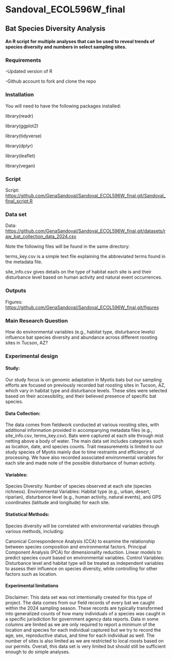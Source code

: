 # Sandoval_ECOL596W_final

## Bat Species Diversity Analysis

#### An R script for multiple analyses that can be used to reveal trends of species diversity and numbers in select sampling sites.

### Requirements
-Updated version of R

-Github account to fork and clone the repo

### Installation
You will need to have the following packages installed:

library(readr)

library(ggplot2)

library(tidyverse)

library(dplyr)

library(leaflet)

library(vegan)

### Script
Script: https://github.com/GenaSandoval/Sandoval_ECOL596W_final.git/Sandoval_final_script.R

### Data set
Data: https://github.com/GenaSandoval/Sandoval_ECOL596W_final.git/datasets/raw_bat_collection_data_2024.csv

Note the following files will be found in the same directory:

terms_key.csv is a simple text file explaining the abbreviated terms found in the metadata file.

site_info.csv gives details on the type of habitat each site is and their disturbance level based on human activity and natural event occurrences.

### Outputs
Figures: https://github.com/GenaSandoval/Sandoval_ECOL596W_final.git/figures

### Main Research Question
How do environmental variables (e.g., habitat type, disturbance levels) influence bat species diversity and abundance across different roosting sites in Tucson, AZ?

### Experimental design
#### Study: 
Our study focus is on genomic adaptation in Myotis bats but our sampling efforts are focused on previously recorded bat roosting sites in Tucson, AZ, which vary in habitat type and disturbance levels. These sites were selected based on their accessibility, and their believed presence of specific bat species.

#### Data Collection: 
The data comes from fieldwork conducted at various roosting sites, with additional information provided in accompanying metadata files (e.g., site_info.csv, terms_key.csv). Bats were captured at each site through mist netting above a body of water. The main data set includes categories such as location, date, and species counts. Trait measurements is limited to our study species of Myotis mainly due to time restraints and efficiency of processing. We have also recorded associated environmental variables for each site and made note of the possible disturbance of human activity.

#### Variables:
Species Diversity: Number of species observed at each site (species richness).
Environmental Variables: Habitat type (e.g., urban, desert, riparian), disturbance level (e.g., human activity, natural events), and GPS coordinates (latitude and longitude) for each site.

#### Statistical Methods: 
Species diversity will be correlated with environmental variables through various methods, including:

Canonical Correspondence Analysis (CCA) to examine the relationship between species composition and environmental factors.
Principal Component Analysis (PCA) for dimensionality reduction.
Linear models to predict species count based on environmental variables.
Control Variables: Disturbance level and habitat type will be treated as independent variables to assess their influence on species diversity, while controlling for other factors such as location.

#### Experimental limitations
Disclaimer: This data set was not intentionally created for this type of project. The data comes from our field records of every bat we caught within the 2024 sampling season. These records are typically transformed into generalized counts of how many individuals of a species was caught in a specific jurisdiction for government agency data reports. Data in some columns are limited as we are only required to report a minimum of the location and species for each individual captured but we try to record the age, sex, reproductive status, and time for each individual as well. The number of sites is also limited as we are restricted to local roosts based on our permits. Overall, this data set is very limited but should still be sufficient enough to do simple analyses.

